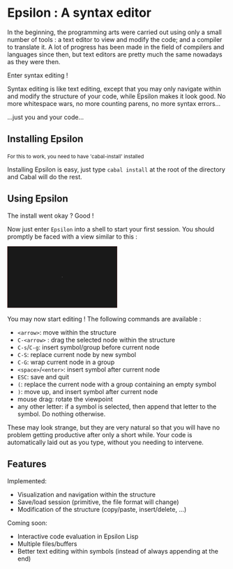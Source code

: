 Epsilon : A syntax editor
=========================

In the beginning, the programming arts were carried out using only a
small number of tools : a text editor to view and modify the code; and
a compiler to translate it. A lot of progress has been made in the
field of compilers and languages since then, but text editors are
pretty much the same nowadays as they were then.

Enter syntax editing !

Syntax editing is like text editing, except that you may only navigate
within and modify the structure of your code, while Epsilon makes it 
look good. No more whitespace wars, no more counting parens, no more 
syntax errors...

...just you and your code...

Installing Epsilon
------------------

<small>For this to work, you need to have 'cabal-install' installed</small>

Installing Epsilon is easy, just type `cabal install` at the root of
the directory and Cabal will do the rest.

Using Epsilon
-------------

The install went okay ? Good !

Now just enter `Epsilon` into a shell to start your first session. 
You should promptly be faced with a view similar to this :

<img src='epsilon-startup.png' alt='Epsilon Startup' width='50%' />

You may now start editing ! The following commands are available :

  * `<arrow>`: move within the structure
  * `C-<arrow>` : drag the selected node within the structure
  * `C-s`/`C-g`: insert symbol/group before current node
  * `C-S`: replace current node by new symbol
  * `C-G`: wrap current node in a group
  * `<space>`/`<enter>`: insert symbol after current node
  * `ESC`: save and quit
  * `(`: replace the current node with a group containing an empty symbol
  * `)`: move up, and insert symbol after current node
  * mouse drag: rotate the viewpoint
  * any other letter: if a symbol is selected, then append that letter to the symbol. Do nothing otherwise.

These may look strange, but they are very natural so that you will have no
problem getting productive after only a short while. Your code is automatically
laid out as you type, without you needing to intervene.

Features
--------

Implemented:

  * Visualization and navigation within the structure
  * Save/load session (primitive, the file format will change)
  * Modification of the structure (copy/paste, insert/delete, ...)
  
Coming soon:

  * Interactive code evaluation in Epsilon Lisp
  * Multiple files/buffers
  * Better text editing within symbols (instead of always appending at the end)
